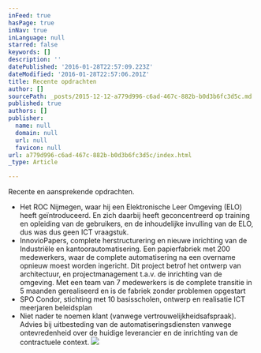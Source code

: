 ```yaml
---
inFeed: true
hasPage: true
inNav: true
inLanguage: null
starred: false
keywords: []
description: ''
datePublished: '2016-01-28T22:57:09.223Z'
dateModified: '2016-01-28T22:57:06.201Z'
title: Recente opdrachten
author: []
sourcePath: _posts/2015-12-12-a779d996-c6ad-467c-882b-b0d3b6fc3d5c.md
published: true
authors: []
publisher:
  name: null
  domain: null
  url: null
  favicon: null
url: a779d996-c6ad-467c-882b-b0d3b6fc3d5c/index.html
_type: Article

---
```

Recente en aansprekende opdrachten.

* Het ROC Nijmegen, waar hij een Elektronische Leer Omgeving (ELO) heeft geïntroduceerd. En zich daarbij heeft geconcentreerd op training en opleiding van de gebruikers, en de inhoudelijke invulling van de ELO, dus was dus geen ICT vraagstuk.
* InnovioPapers, complete herstructurering en nieuwe inrichting van de Industriële en kantoorautomatisering. Een papierfabriek met 200 medewerkers, waar de complete automatisering na een overname opnieuw moest worden ingericht. Dit project betrof het ontwerp van architectuur, en projectmanagement t.a.v. de inrichting van de omgeving. Met een team van 7 medewerkers is de complete transitie in 5 maanden gerealiseerd en is de fabriek zonder problemen opgestart
* SPO Condor, stichting met 10 basisscholen, ontwerp en realisatie ICT meerjaren beleidsplan
* Niet nader te noemen klant (vanwege vertrouwelijkheidsafspraak). Advies bij uitbesteding van de automatiseringsdiensten vanwege ontevredenheid over de huidige leverancier en de inrichting van de contractuele context.
![](https://the-grid-user-content.s3-us-west-2.amazonaws.com/883f384a-0c99-4b35-8de5-3e7be67d3a74.jpg)